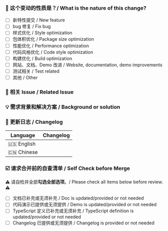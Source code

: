 <!--
首先，感谢你的贡献！😄
First of all, thank you for your contribution! 😄
-->

### 🤔 这个变动的性质是？/ What is the nature of this change?

- [ ] 新特性提交 / New feature
- [ ] bug 修复 / Fix bug
- [ ] 样式优化 / Style optimization
- [ ] 包体积优化 / Package size optimization
- [ ] 性能优化 / Performance optimization
- [ ] 代码风格优化 / Code style optimization
- [ ] 构建优化 / Build optimization
- [ ] 网站、文档、Demo 改进 / Website, documentation, demo improvements
- [ ] 测试相关 / Test related
- [ ] 其他 / Other

### 🔗 相关 Issue / Related Issue

<!--
描述相关需求的来源，如相关的 issue 讨论链接。
Describe the source of related requirements, such as the related issue discussion link.
-->

### 💡 需求背景和解决方案 / Background or solution

<!--
解决的具体问题。
The specific problem solved.
-->

### 📝 更新日志 / Changelog

<!--
从用户角度描述具体变化，以及可能的 breaking change 和其他风险。
Describe changes from the user side, and list all potential break changes or other risks.
--->

| Language   | Changelog |
| ---------- | --------- |
| 🇺🇸 English |           |
| 🇨🇳 Chinese |           |


### ☑️ 请求合并前的自查清单 / Self Check before Merge

⚠️ 请自检并全部**勾选全部选项**。/ Please check all items below before review. ⚠️

- [ ] 文档已补充或无须补充 / Doc is updated/provided or not needed
- [ ] 代码演示已提供或无须提供 / Demo is updated/provided or not needed
- [ ] TypeScript 定义已补充或无须补充 / TypeScript definition is updated/provided or not needed
- [ ] Changelog 已提供或无须提供 / Changelog is provided or not needed
